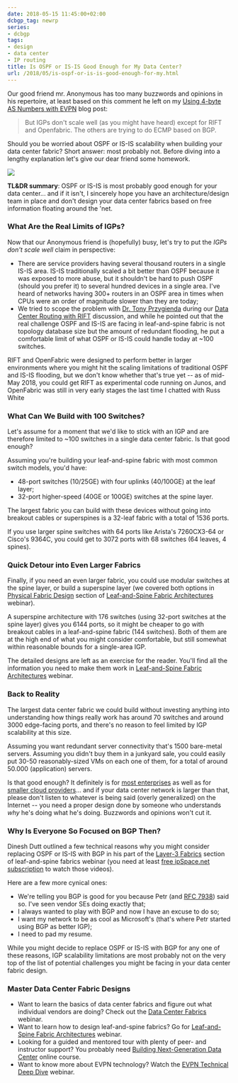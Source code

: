 ```yaml
---
date: 2018-05-15 11:45:00+02:00
dcbgp_tag: newrp
series:
- dcbgp
tags:
- design
- data center
- IP routing
title: Is OSPF or IS-IS Good Enough for My Data Center?
url: /2018/05/is-ospf-or-is-is-good-enough-for-my.html
---
```

Our good friend mr. Anonymous has too many buzzwords and opinions in his repertoire, at least based on this comment he left on my [Using 4-byte AS Numbers with EVPN](http://blog.ipspace.net/2018/05/using-4-byte-bgp-as-numbers-with-evpn.html) blog post:

> But IGPs don\'t scale well (as you might have heard) except for RIFT and Openfabric. The others are trying to do ECMP based on BGP.

Should you be worried about OSPF or IS-IS scalability when building your data center fabric? Short answer: most probably not. Before diving into a lengthy explanation let\'s give our dear friend some homework.
<!--more-->
![](/2018/05/s1600-Bart+-+My+Network+Is+Not+FANG.gif)

**TL&DR summary**: OSPF or IS-IS is most probably good enough for your data center... and if it isn't, I sincerely hope you have an architecture/design team in place and don't design your data center fabrics based on free information floating around the 'net.

### What Are the Real Limits of IGPs?

Now that our Anonymous friend is (hopefully) busy, let's try to put the *IGPs don't scale well* claim in perspective:

-   There are service providers having several thousand routers in a single IS-IS area. IS-IS traditionally scaled a bit better than OSPF because it was exposed to more abuse, but it shouldn't be hard to push OSPF (should you prefer it) to several hundred devices in a single area. I've heard of networks having 300+ routers in an OSPF area in times when CPUs were an order of magnitude slower than they are today;
-   We tried to scope the problem with [Dr. Tony Przygienda](https://www.linkedin.com/in/dr-tony-przygienda-018501) during our [Data Center Routing with RIFT](http://blog.ipspace.net/2018/03/data-center-routing-with-rift-on.html) discussion, and while he pointed out that the real challenge OSPF and IS-IS are facing in leaf-and-spine fabric is not topology database size but the amount of redundant flooding, he put a comfortable limit of what OSPF or IS-IS could handle today at \~100 switches.

RIFT and OpenFabric were designed to perform better in larger environments where you might hit the scaling limitations of traditional OSPF and IS-IS flooding, but we don't know whether that's true yet -- as of mid-May 2018, you could get RIFT as experimental code running on Junos, and OpenFabric was still in very early stages the last time I chatted with Russ White

### What Can We Build with 100 Switches?

Let's assume for a moment that we'd like to stick with an IGP and are therefore limited to \~100 switches in a single data center fabric. Is that good enough?

Assuming you're building your leaf-and-spine fabric with most common switch models, you'd have:

-   48-port switches (10/25GE) with four uplinks (40/100GE) at the leaf layer;
-   32-port higher-speed (40GE or 100GE) switches at the spine layer.

The largest fabric you can build with these devices without going into breakout cables or superspines is a 32-leaf fabric with a total of 1536 ports.

If you use larger spine switches with 64 ports like Arista's 7260CX3-64 or Cisco's 9364C, you could get to 3072 ports with 68 switches (64 leaves, 4 spines).

### Quick Detour into Even Larger Fabrics

Finally, if you need an even larger fabric, you could use modular switches at the spine layer, or build a superspine layer (we covered both options in [Physical Fabric Design](https://my.ipspace.net/bin/list?id=Clos#PHY_TOPOLOGY) section of [Leaf-and-Spine Fabric Architectures](http://www.ipspace.net/Leaf-and-Spine_Fabric_Architectures) webinar).

A superspine architecture with 176 switches (using 32-port switches at the spine layer) gives you 6144 ports, so it might be cheaper to go with breakout cables in a leaf-and-spine fabric (144 switches). Both of them are at the high end of what you might consider comfortable, but still somewhat within reasonable bounds for a single-area IGP.

The detailed designs are left as an exercise for the reader. You'll find all the information you need to make them work in [Leaf-and-Spine Fabric Architectures](http://www.ipspace.net/Leaf-and-Spine_Fabric_Architectures) webinar.

### Back to Reality

The largest data center fabric we could build without investing anything into understanding how things really work has around 70 switches and around 3000 edge-facing ports, and there's no reason to feel limited by IGP scalability at this size.

Assuming you want redundant server connectivity that's 1500 bare-metal servers. Assuming you didn't buy them in a junkyard sale, you could easily put 30-50 reasonably-sized VMs on each one of them, for a total of around 50.000 (application) servers.

Is that good enough? It definitely is for [most enterprises](http://blog.ipspace.net/2017/11/bgp-as-better-igp-when-and-where.html) as well as for [smaller cloud providers](http://blog.ipspace.net/2014/07/how-big-will-your-cloud-be.html)... and if your data center network is larger than that, please don't listen to whatever is being said (overly generalized) on the Internet -- you need a proper design done by someone who understands *why* he's doing what he's doing. Buzzwords and opinions won't cut it.

### Why Is Everyone So Focused on BGP Then?

Dinesh Dutt outlined a few technical reasons why you might consider replacing OSPF or IS-IS with BGP in his part of the [Layer-3 Fabrics](https://my.ipspace.net/bin/list?id=Clos#L3_SINGLE) section of leaf-and-spine fabrics webinar (you need at least [free ipSpace.net subscription](http://www.ipspace.net/Subscription/Free) to watch those videos).

Here are a few more cynical ones:

-   We're telling you BGP is good for you because Petr (and [RFC 7938](https://tools.ietf.org/html/rfc7938)) said so. I've seen vendor SEs doing exactly that;
-   I always wanted to play with BGP and now I have an excuse to do so;
-   I want my network to be as cool as Microsoft's (that's where Petr started using BGP as better IGP);
-   I need to pad my resume.

While you might decide to replace OSPF or IS-IS with BGP for any one of these reasons, IGP scalability limitations are most probably not on the very top of the list of potential challenges you might be facing in your data center fabric design.

### Master Data Center Fabric Designs

-   Want to learn the basics of data center fabrics and figure out what individual vendors are doing? Check out the [Data Center Fabrics](http://www.ipspace.net/Data_Center_Fabrics) webinar.
-   Want to learn how to design leaf-and-spine fabrics? Go for [Leaf-and-Spine Fabric Architectures](http://www.ipspace.net/Leaf-and-Spine_Fabric_Architectures) webinar.
-   Looking for a guided and mentored tour with plenty of peer- and instructor support? You probably need [Building Next-Generation Data Center](https://www.ipspace.net/Building_Next-Generation_Data_Center) online course.
-   Want to know more about EVPN technology? Watch the [EVPN Technical Deep Dive](http://www.ipspace.net/EVPN_Technical_Deep_Dive) webinar.
